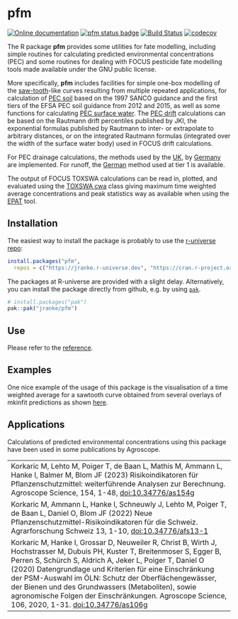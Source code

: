 # pfm

[![Online documentation](https://img.shields.io/badge/docs-jrwb.de-blue.svg)](https://pkgdown.jrwb.de/pfm/)
[![pfm status badge](https://jranke.r-universe.dev/badges/pfm)](https://jranke.r-universe.dev/ui/#package:pfm)
[![Build Status](https://app.travis-ci.com/jranke/pfm.svg?token=Sq9VuYWyRz2FbBLxu6DK&branch=main)](https://app.travis-ci.com/jranke/pfm)
[![codecov](https://codecov.io/github/jranke/pfm/branch/main/graphs/badge.svg)](https://codecov.io/github/jranke/pfm) 

The R package **pfm** provides some utilities for fate modelling, including
simple routines for calculating predicted environmental concentrations (PEC)
and some routines for dealing with FOCUS pesticide fate modelling tools made
available under the GNU public license.

More specifically, **pfm** includes facilities for simple one-box modelling of
the [saw-tooth](https://pkgdown.jrwb.de/pfm/reference/sawtooth.html)-like
curves resulting from multiple repeated applications, for calculation
of [PEC soil](https://pkgdown.jrwb.de/pfm/reference/PEC_soil.html) based
on the 1997 SANCO guidance and the first tiers of the EFSA PEC soil guidance
from 2012 and 2015, as well as some functions for calculating [PEC surface 
water](https://pkgdown.jrwb.de/pfm/reference/sawtooth.html). 
The [PEC drift](https://pkgdown.jrwb.de/pfm/reference/PEC_sw_drift.html)
calculations can be based on the Rautmann drift percentiles published by JKI,
the exponential formulas published by Rautmann to inter- or extrapolate to arbitrary
distances, or on the integrated Rautmann formulas (integrated over the width of the
surface water body) used in FOCUS drift calculations.

For PEC drainage calculations, the methods used by the [UK](https://pkgdown.jrwb.de/pfm/reference/PEC_drainage_UK.html),
by [Germany](https://pkgdown.jrwb.de/pfm/reference/PEC_sw_exposit_drainage.html) are implemented.
For runoff, the
[German](https://pkgdown.jrwb.de/pfm/reference/PEC_sw_exposit_runoff.html) method used
at tier 1 is available.

The output of FOCUS TOXSWA calculations can be read in, plotted, and evaluated
using the [TOXSWA cwa](https://pkgdown.jrwb.de/pfm/reference/TOXSWA_cwa.html) class
giving maximum time weighted average concentrations and peak statistics  way as 
available when using the [EPAT](https://www.rifcon.com/en/downloads/software-2/)
tool.

## Installation

The easiest way to install the package is probably to use the 
[r-universe repo](https://jranke.r-universe.dev/pfm):

```r
install.packages("pfm",
  repos = c("https://jranke.r-universe.dev", "https://cran.r-project.org"))
```

The packages at R-universe are provided with a slight delay. Alternatively, you
can install the package directly from github, e.g. by using
[`pak`](https://pak.r-lib.org).

```r
# install.packages("pak")
pak::pak("jranke/pfm")
```

## Use

Please refer to the [reference](http://pkgdown.jrwb.de/pfm/reference/index.html).

## Examples

One nice example of the usage of this package is the visualisation
of a time weighted average for a sawtooth curve obtained from several overlays
of mkinfit predictions as shown [here](http://pkgdown.jrwb.de/pfm/reference/plot.one_box.html).

## Applications

Calculations of predicted environmental concentrations using this package have been used in some
publications by Agroscope.

<table>

  <tr><td>Korkaric M, Lehto M, Poiger T, de Baan L, Mathis M, Ammann L, Hanke I, Balmer M, Blom JF (2023)
  Risikoindikatoren für Pflanzenschutzmittel: weiterführende Analysen zur Berechnung.
  Agroscope Science, 154, 1-48, 
  <a href='https://doi.org/10.34776/as154g'>doi:10.34776/as154g</a>
  </td></tr>

  <tr><td>Korkaric M, Ammann L, Hanke I, Schneuwly J, Lehto M, Poiger T, de Baan L, Daniel O, Blom JF (2022)
  Neue Pflanzenschutzmittel-Risikoindikatoren für die Schweiz.
  Agrarforschung Schweiz 13, 1-10, 
  <a href='https://doi.org/10.34776/afs13-1'>doi:10.34776/afs13-1</a>
  </td></tr>

  <tr><td>Korkaric M, Hanke I, Grossar D, Neuweiler R, Christ B, Wirth J, Hochstrasser M, Dubuis PH, Kuster T, Breitenmoser S, Egger B, Perren S, Schürch S, Aldrich A, Jeker L, Poiger T, Daniel O (2020) Datengrundlage und Kriterien für eine Einschränkung der PSM-Auswahl im ÖLN: Schutz der Oberflächengewässer, der Bienen und des Grundwassers (Metaboliten), sowie agronomische Folgen der Einschränkungen.
  Agroscope Science, 106, 2020, 1-31.
  <a href='https://doi.org/10.34776/as106g'>doi:10.34776/as106g</a>
  </td></tr>

</table>

